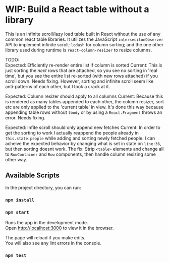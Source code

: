 # WIP: Build a React table without a library

This is an infinite scroll/lazy load table built in React without the use of any common react table libraries. It utilizes the JavaScript `intersecitonObserver` API to implement infinite scroll; `lodash` for column sorting; and the one other library used during runtime is `react-column-resizer` to resize columns.

TODO:<br />
Expected: Efficiently re-render entire list if column is sorted
Current: This is just sorting the _next_ rows that are attached, so you see no sorting in 'real time', but you see the entire list re-sorted (with new rows attached) if you scroll down. Needs fixing. However, sorting and infinite scroll seem like anti-patterns of each other, but I took a crack at it. 

Expected: Column resizer should apply to all columns
Current: Because this is rendered as many tables appended to each other, the column resizer, sort etc are only applied to the 'current table' in view. It's done this way because appending table rows without `tbody` or by using a `React.Fragment` throws an error. Needs fixing.

Expected: Infite scroll should only append new fetches
Current: In order to get the sorting to work I actually reappend the people already in `this.state.people` while adding and sorting newly fetched people. I can acheive the expected behavior by changing what is set in state on `line:36`, but then sorting doesnt work. The fix: Strip `<table>` elements and change all to `RowContainer` and `Row` components, then handle column resizing some other way.

## Available Scripts

In the project directory, you can run:

### `npm install`

### `npm start`

Runs the app in the development mode.<br />
Open [http://localhost:3000](http://localhost:3000) to view it in the browser.

The page will reload if you make edits.<br />
You will also see any lint errors in the console.

### `npm test`
